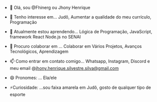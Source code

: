 - 👋 Olá, sou @Fhinerg ou Jhony Henrique
  
- 👀 Tenho interesse em... Judô, Aumentar a qualidade do meu currículo, Programação

- 🌱 Atualmente estou aprendendo... Lógica de Programação, JavaScript, framework React Node.js no SENAI
  
- 💞️ Procuro colaborar em ... Colaborar em Vários Projetos, Avanços Tecnológicos, Aprendizagem
  
- 📫 Como entrar em contato comigo... Whatsapp, Instagram, Discord e meu email @jhony.henrique.silvestre.silva@gmail.com
  
- 😄 Pronomes: ... Ela/ele
  
- ⚡Curiosidade: ...sou faixa amarela em Judô, gosto de qualquer tipo de esporte
<!---
Fhinerg/Fhinerg is a ✨ special ✨ repository because its `README.md` (this file) appears on your GitHub profile.
You can click the Preview link to take a look at your changes.
--->
